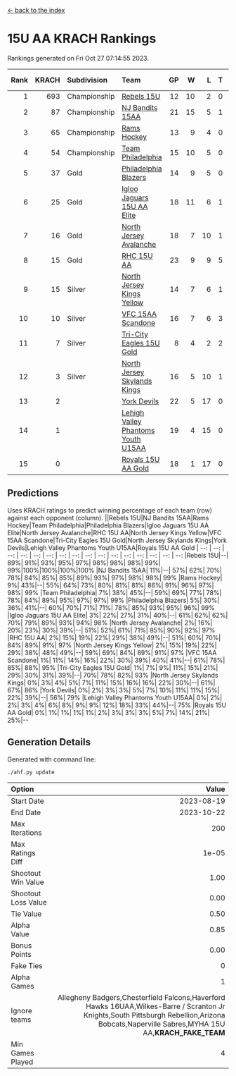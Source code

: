 [<- back to the index](readme.md)
# 15U AA KRACH Rankings
Rankings generated on Fri Oct 27 07:14:55 2023.

Rank|KRACH|Subdivision|Team|GP|W|L|T|OTW|OTL|SoS|Exp Wins|Win Diff
---:|---:|:---|:---|---:|---:|---:|---:|---:|---:|---:|---:|---:
1|693|Championship|[Rebels 15U](https://gamesheetstats.com/seasons/3659/teams/140654/schedule)|12|10|2|0|0|1|704|10.8|-0.0
2|87|Championship|[NJ Bandits 15AA](https://gamesheetstats.com/seasons/3659/teams/140648/schedule)|21|15|5|1|0|1|86|16.4|0.0
3|65|Championship|[Rams Hockey](https://gamesheetstats.com/seasons/3659/teams/140653/schedule)|13|9|4|0|1|2|336|9.9|0.0
4|54|Championship|[Team Philadelphia](https://gamesheetstats.com/seasons/3659/teams/140657/schedule)|15|10|5|0|0|0|107|10.9|0.0
5|37|Gold|[Philadelphia Blazers](https://gamesheetstats.com/seasons/3659/teams/140652/schedule)|14|9|5|0|3|0|28|9.9|0.0
6|25|Gold|[Igloo Jaguars 15U AA Elite](https://gamesheetstats.com/seasons/3659/teams/140645/schedule)|18|11|6|1|1|0|23|12.4|0.0
7|16|Gold|[North Jersey Avalanche](https://gamesheetstats.com/seasons/3659/teams/140649/schedule)|18|7|10|1|1|0|303|8.4|0.0
8|15|Gold|[RHC 15U AA](https://gamesheetstats.com/seasons/3659/teams/140655/schedule)|23|9|9|5|0|1|29|12.4|0.0
9|15|Silver|[North Jersey Kings Yellow](https://gamesheetstats.com/seasons/3659/teams/140650/schedule)|14|7|6|1|0|0|22|8.4|0.0
10|10|Silver|[VFC 15AA Scandone](https://gamesheetstats.com/seasons/3659/teams/140659/schedule)|16|7|6|3|0|1|309|9.4|0.0
11|7|Silver|[Tri-City Eagles 15U Gold](https://gamesheetstats.com/seasons/3659/teams/140658/schedule)|8|4|2|2|0|0|6|5.9|0.0
12|3|Silver|[North Jersey Skylands Kings](https://gamesheetstats.com/seasons/3659/teams/140651/schedule)|16|5|10|1|0|1|57|6.4|0.0
13|2||[York Devils](https://gamesheetstats.com/seasons/3659/teams/140660/schedule)|22|5|17|0|1|2|51|5.9|0.0
14|1||[Lehigh Valley Phantoms Youth U15AA](https://gamesheetstats.com/seasons/3659/teams/140646/schedule)|19|4|15|0|0|0|16|4.9|0.0
15|0||[Royals 15U AA Gold](https://gamesheetstats.com/seasons/3659/teams/140656/schedule)|18|1|17|0|1|0|18|1.9|0.0

## Predictions
Uses KRACH ratings to predict winning percentage of each team (row) against each opponent (column).
||Rebels 15U|NJ Bandits 15AA|Rams Hockey|Team Philadelphia|Philadelphia Blazers|Igloo Jaguars 15U AA Elite|North Jersey Avalanche|RHC 15U AA|North Jersey Kings Yellow|VFC 15AA Scandone|Tri-City Eagles 15U Gold|North Jersey Skylands Kings|York Devils|Lehigh Valley Phantoms Youth U15AA|Royals 15U AA Gold
| --: | --: | --: | --: | --: | --: | --: | --: | --: | --: | --: | --: | --: | --: | --: | --: 
|Rebels 15U|--| 89%| 91%| 93%| 95%| 97%| 98%| 98%| 98%| 99%| 99%|100%|100%|100%|100%
|NJ Bandits 15AA| 11%|--| 57%| 62%| 70%| 78%| 84%| 85%| 85%| 89%| 93%| 97%| 98%| 98%| 99%
|Rams Hockey|  9%| 43%|--| 55%| 64%| 73%| 80%| 81%| 81%| 86%| 91%| 96%| 97%| 98%| 99%
|Team Philadelphia|  7%| 38%| 45%|--| 59%| 69%| 77%| 78%| 78%| 84%| 89%| 95%| 97%| 97%| 99%
|Philadelphia Blazers|  5%| 30%| 36%| 41%|--| 60%| 70%| 71%| 71%| 78%| 85%| 93%| 95%| 96%| 99%
|Igloo Jaguars 15U AA Elite|  3%| 22%| 27%| 31%| 40%|--| 61%| 62%| 62%| 70%| 79%| 89%| 93%| 94%| 98%
|North Jersey Avalanche|  2%| 16%| 20%| 23%| 30%| 39%|--| 51%| 52%| 61%| 71%| 85%| 90%| 92%| 97%
|RHC 15U AA|  2%| 15%| 19%| 22%| 29%| 38%| 49%|--| 51%| 60%| 70%| 84%| 89%| 91%| 97%
|North Jersey Kings Yellow|  2%| 15%| 19%| 22%| 29%| 38%| 48%| 49%|--| 59%| 69%| 84%| 89%| 91%| 97%
|VFC 15AA Scandone|  1%| 11%| 14%| 16%| 22%| 30%| 39%| 40%| 41%|--| 61%| 78%| 85%| 88%| 95%
|Tri-City Eagles 15U Gold|  1%|  7%|  9%| 11%| 15%| 21%| 29%| 30%| 31%| 39%|--| 70%| 78%| 82%| 93%
|North Jersey Skylands Kings|  0%|  3%|  4%|  5%|  7%| 11%| 15%| 16%| 16%| 22%| 30%|--| 61%| 67%| 86%
|York Devils|  0%|  2%|  3%|  3%|  5%|  7%| 10%| 11%| 11%| 15%| 22%| 39%|--| 56%| 79%
|Lehigh Valley Phantoms Youth U15AA|  0%|  2%|  2%|  3%|  4%|  6%|  8%|  9%|  9%| 12%| 18%| 33%| 44%|--| 75%
|Royals 15U AA Gold|  0%|  1%|  1%|  1%|  1%|  2%|  3%|  3%|  3%|  5%|  7%| 14%| 21%| 25%|--

## Generation Details

Generated with command line:
```
./ahf.py update
```

| Option | Value |
| :----- | ----: |
| Start Date | 2023-08-19 |
| End Date | 2023-10-22 |
| Max Iterations | 200 |
| Max Ratings Diff | 1e-05 |
| Shootout Win Value | 1.00 |
| Shootout Loss Value | 0.00 |
| Tie Value | 0.50 |
| Alpha Value | 0.85 |
| Bonus Points | 0.00 |
| Fake Ties | 0 |
| Alpha Games | 1 |
| Ignore teams | Allegheny Badgers,Chesterfield Falcons,Haverford Hawks 16UAA,Wilkes-Barre / Scranton Jr Knights,South Pittsburgh Rebellion,Arizona Bobcats,Naperville Sabres,MYHA 15U AA,__KRACH_FAKE_TEAM__ |
| Min Games Played | 4 |

